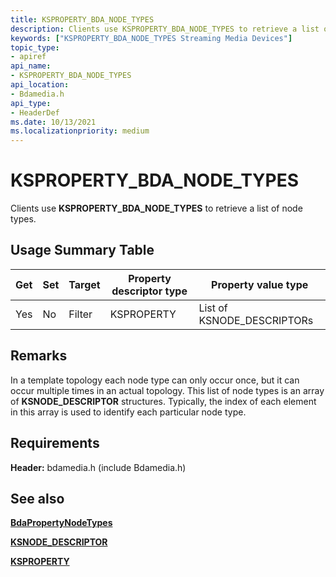 ```yaml
---
title: KSPROPERTY_BDA_NODE_TYPES
description: Clients use KSPROPERTY_BDA_NODE_TYPES to retrieve a list of node types.
keywords: ["KSPROPERTY_BDA_NODE_TYPES Streaming Media Devices"]
topic_type:
- apiref
api_name:
- KSPROPERTY_BDA_NODE_TYPES
api_location:
- Bdamedia.h
api_type:
- HeaderDef
ms.date: 10/13/2021
ms.localizationpriority: medium
---
```


# KSPROPERTY_BDA_NODE_TYPES

Clients use **KSPROPERTY_BDA_NODE_TYPES** to retrieve a list of node types.

## Usage Summary Table

| Get | Set | Target | Property descriptor type | Property value type |
|--|--|--|--|--|
| Yes | No | Filter | KSPROPERTY | List of KSNODE_DESCRIPTORs |

## Remarks

In a template topology each node type can only occur once, but it can occur multiple times in an actual topology. This list of node types is an array of **KSNODE_DESCRIPTOR** structures. Typically, the index of each element in this array is used to identify each particular node type.

## Requirements

**Header:** bdamedia.h (include Bdamedia.h)

## See also

[**BdaPropertyNodeTypes**](/windows-hardware/drivers/ddi/bdasup/nf-bdasup-bdapropertynodetypes)

[**KSNODE_DESCRIPTOR**](/windows-hardware/drivers/ddi/ks/ns-ks-_ksnode_descriptor)

[**KSPROPERTY**](ksproperty-structure.md)
